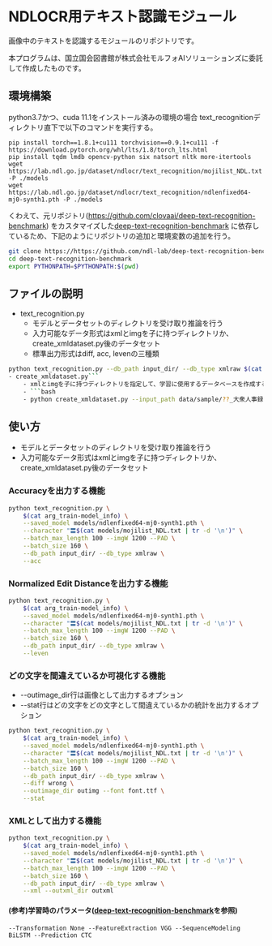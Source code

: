 # NDLOCR用テキスト認識モジュール
画像中のテキストを認識するモジュールのリポジトリです。 

本プログラムは、国立国会図書館が株式会社モルフォAIソリューションズに委託して作成したものです。

## 環境構築
python3.7かつ、cuda 11.1をインストール済みの環境の場合
text_recognitionディレクトリ直下で以下のコマンドを実行する。
```
pip install torch==1.8.1+cu111 torchvision==0.9.1+cu111 -f https://download.pytorch.org/whl/lts/1.8/torch_lts.html
pip install tqdm lmdb opencv-python six natsort nltk more-itertools
wget https://lab.ndl.go.jp/dataset/ndlocr/text_recognition/mojilist_NDL.txt -P ./models
wget https://lab.ndl.go.jp/dataset/ndlocr/text_recognition/ndlenfixed64-mj0-synth1.pth -P ./models
```

くわえて、元リポジトリ(https://github.com/clovaai/deep-text-recognition-benchmark)
をカスタマイズした[deep-text-recognition-benchmark](https://github.com/ndl-lab/deep-text-recognition-benchmark)
に依存しているため、下記のようにリポジトリの追加と環境変数の追加を行う。

```bash
git clone https://https://github.com/ndl-lab/deep-text-recognition-benchmark
cd deep-text-recognition-benchmark
export PYTHONPATH=$PYTHONPATH:$(pwd)
```

## ファイルの説明
- text_recognition.py
    - モデルとデータセットのディレクトリを受け取り推論を行う
    - 入力可能なデータ形式はxmlとimgを子に持つディレクトリか、create_xmldataset.py後のデータセット
    - 標準出力形式はdiff, acc, levenの三種類
```bash
python text_recognition.py --db_path input_dir/ --db_type xmlraw $(cat arg_train-model_info) --character "$(cat data/charset | tr -d '\n')" --batch_max_length 100 --imgW 1200 --imgH 32 --PAD --saved_model models/best_accuracy.pth --batch_size 32 --diff wrong
- create_xmldataset.py```
    - xmlとimgを子に持つディレクトリを指定して、学習に使用するデータベースを作成する
    - ```bash
    - python create_xmldataset.py --input_path data/sample/??_大衆人事録?之部/ --output_path databases/train/大衆人事録 databases/valid/大衆人事録 databases/test/大衆人事録
```

## 使い方
- モデルとデータセットのディレクトリを受け取り推論を行う
- 入力可能なデータ形式はxmlとimgを子に持つディレクトリか、create_xmldataset.py後のデータセット

### Accuracyを出力する機能
```bash
python text_recognition.py \
    $(cat arg_train-model_info) \
    --saved_model models/ndlenfixed64-mj0-synth1.pth \
    --character "〓$(cat models/mojilist_NDL.txt | tr -d '\n')" \
    --batch_max_length 100 --imgW 1200 --PAD \
    --batch_size 160 \
    --db_path input_dir/ --db_type xmlraw \
    --acc
```

### Normalized Edit Distanceを出力する機能
```bash
python text_recognition.py \
    $(cat arg_train-model_info) \
    --saved_model models/ndlenfixed64-mj0-synth1.pth \
    --character "〓$(cat models/mojilist_NDL.txt | tr -d '\n')" \
    --batch_max_length 100 --imgW 1200 --PAD \
    --batch_size 160 \
    --db_path input_dir/ --db_type xmlraw \
    --leven
```

### どの文字を間違えているか可視化する機能
- --outimage_dir行は画像として出力するオプション
- --stat行はどの文字をどの文字として間違えているかの統計を出力するオプション
```bash
python text_recognition.py \
    $(cat arg_train-model_info) \
    --saved_model models/ndlenfixed64-mj0-synth1.pth \
    --character "〓$(cat models/mojilist_NDL.txt | tr -d '\n')" \
    --batch_max_length 100 --imgW 1200 --PAD \
    --batch_size 160 \
    --db_path input_dir/ --db_type xmlraw \
    --diff wrong \
    --outimage_dir outimg --font font.ttf \
    --stat
```

### XMLとして出力する機能
```bash
python text_recognition.py \
    $(cat arg_train-model_info) \
    --saved_model models/ndlenfixed64-mj0-synth1.pth \
    --character "〓$(cat models/mojilist_NDL.txt | tr -d '\n')" \
    --batch_max_length 100 --imgW 1200 --PAD \
    --batch_size 160 \
    --db_path input_dir/ --db_type xmlraw \
    --xml --outxml_dir outxml
```




#### (参考)学習時のパラメータ([deep-text-recognition-benchmark](https://github.com/ndl-lab/deep-text-recognition-benchmark)を参照)
```:arg_train-model_info
--Transformation None --FeatureExtraction VGG --SequenceModeling BiLSTM --Prediction CTC
```
